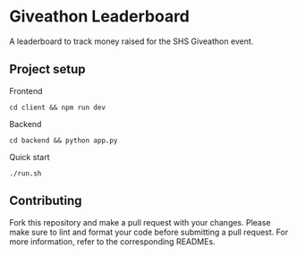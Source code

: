 # Giveathon Leaderboard

A leaderboard to track money raised for the SHS Giveathon event.

## Project setup

Frontend

`cd client && npm run dev`

Backend

`cd backend && python app.py`

Quick start

`./run.sh`

## Contributing

Fork this repository and make a pull request with your changes. Please make sure to lint and format your code before submitting a pull request. For more information, refer to the corresponding READMEs.
